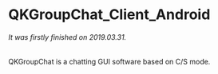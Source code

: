 # QKGroupChat_Client_Android
###### It was firstly finished on 2019.03.31.
QKGroupChat is a chatting GUI software based on C/S mode.